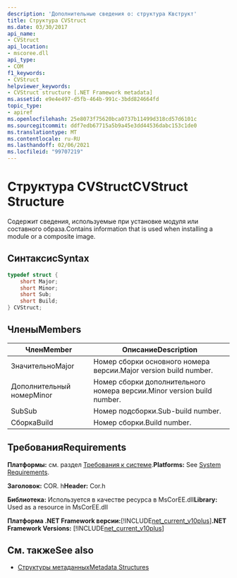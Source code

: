 ```yaml
---
description: 'Дополнительные сведения о: структура Квструкт'
title: Структура CVStruct
ms.date: 03/30/2017
api_name:
- CVStruct
api_location:
- mscoree.dll
api_type:
- COM
f1_keywords:
- CVStruct
helpviewer_keywords:
- CVStruct structure [.NET Framework metadata]
ms.assetid: e9e4e497-d5fb-464b-991c-3bdd824664fd
topic_type:
- apiref
ms.openlocfilehash: 25e8073f75620bca0737b11499d318cd57d6101c
ms.sourcegitcommit: ddf7edb67715a5b9a45e3dd44536dabc153c1de0
ms.translationtype: MT
ms.contentlocale: ru-RU
ms.lasthandoff: 02/06/2021
ms.locfileid: "99707219"
---
```

# <a name="cvstruct-structure"></a><span data-ttu-id="398b8-103">Структура CVStruct</span><span class="sxs-lookup"><span data-stu-id="398b8-103">CVStruct Structure</span></span>

<span data-ttu-id="398b8-104">Содержит сведения, используемые при установке модуля или составного образа.</span><span class="sxs-lookup"><span data-stu-id="398b8-104">Contains information that is used when installing a module or a composite image.</span></span>  
  
## <a name="syntax"></a><span data-ttu-id="398b8-105">Синтаксис</span><span class="sxs-lookup"><span data-stu-id="398b8-105">Syntax</span></span>  
  
```cpp  
typedef struct {  
    short Major;  
    short Minor;  
    short Sub;  
    short Build;  
} CVStruct;  
```  
  
## <a name="members"></a><span data-ttu-id="398b8-106">Члены</span><span class="sxs-lookup"><span data-stu-id="398b8-106">Members</span></span>  
  
|<span data-ttu-id="398b8-107">Член</span><span class="sxs-lookup"><span data-stu-id="398b8-107">Member</span></span>|<span data-ttu-id="398b8-108">Описание</span><span class="sxs-lookup"><span data-stu-id="398b8-108">Description</span></span>|  
|------------|-----------------|  
|<span data-ttu-id="398b8-109">Значительно</span><span class="sxs-lookup"><span data-stu-id="398b8-109">Major</span></span>|<span data-ttu-id="398b8-110">Номер сборки основного номера версии.</span><span class="sxs-lookup"><span data-stu-id="398b8-110">Major version build number.</span></span>|  
|<span data-ttu-id="398b8-111">Дополнительный номер</span><span class="sxs-lookup"><span data-stu-id="398b8-111">Minor</span></span>|<span data-ttu-id="398b8-112">Номер сборки дополнительного номера версии.</span><span class="sxs-lookup"><span data-stu-id="398b8-112">Minor version build number.</span></span>|  
|<span data-ttu-id="398b8-113">Sub</span><span class="sxs-lookup"><span data-stu-id="398b8-113">Sub</span></span>|<span data-ttu-id="398b8-114">Номер подсборки.</span><span class="sxs-lookup"><span data-stu-id="398b8-114">Sub-build number.</span></span>|  
|<span data-ttu-id="398b8-115">Сборка</span><span class="sxs-lookup"><span data-stu-id="398b8-115">Build</span></span>|<span data-ttu-id="398b8-116">Номер сборки.</span><span class="sxs-lookup"><span data-stu-id="398b8-116">Build number.</span></span>|  
  
## <a name="requirements"></a><span data-ttu-id="398b8-117">Требования</span><span class="sxs-lookup"><span data-stu-id="398b8-117">Requirements</span></span>  

 <span data-ttu-id="398b8-118">**Платформы:** см. раздел [Требования к системе](../../get-started/system-requirements.md).</span><span class="sxs-lookup"><span data-stu-id="398b8-118">**Platforms:** See [System Requirements](../../get-started/system-requirements.md).</span></span>  
  
 <span data-ttu-id="398b8-119">**Заголовок:** COR. h</span><span class="sxs-lookup"><span data-stu-id="398b8-119">**Header:** Cor.h</span></span>  
  
 <span data-ttu-id="398b8-120">**Библиотека:** Используется в качестве ресурса в MsCorEE.dll</span><span class="sxs-lookup"><span data-stu-id="398b8-120">**Library:** Used as a resource in MsCorEE.dll</span></span>  
  
 <span data-ttu-id="398b8-121">**Платформа .NET Framework версии:**[!INCLUDE[net_current_v10plus](../../../../includes/net-current-v10plus-md.md)]</span><span class="sxs-lookup"><span data-stu-id="398b8-121">**.NET Framework Versions:** [!INCLUDE[net_current_v10plus](../../../../includes/net-current-v10plus-md.md)]</span></span>  
  
## <a name="see-also"></a><span data-ttu-id="398b8-122">См. также</span><span class="sxs-lookup"><span data-stu-id="398b8-122">See also</span></span>

- [<span data-ttu-id="398b8-123">Структуры метаданных</span><span class="sxs-lookup"><span data-stu-id="398b8-123">Metadata Structures</span></span>](metadata-structures.md)
